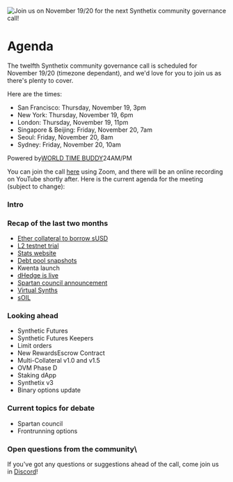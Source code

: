 ![Join us on November 19/20 for the next Synthetix community governance call!](https://blog.synthetix.io/content/images/2020/11/Community-governance-call---November.png)

# Agenda

The twelfth Synthetix community governance call is scheduled for November 19/20 (timezone dependant), and we'd love for you to join us as there's plenty to cover.

Here are the times:

-   San Francisco: Thursday, November 19, 3pm
-   New York: Thursday, November 19, 6pm
-   London: Thursday, November 19, 11pm
-   Singapore & Beijing: Friday, November 20, 7am
-   Seoul: Friday, November 20, 8am
-   Sydney: Friday, November 20, 10am

Powered by[WORLD TIME BUDDY](https://www.worldtimebuddy.com/ "World Clock & Time Converter")24AM/PM

You can join the call [here](https://us02web.zoom.us/j/88909986907) using Zoom, and there will be an online recording on YouTube shortly after. Here is the current agenda for the meeting (subject to change):

### Intro

### Recap of the last two months

-   [Ether collateral to borrow sUSD](https://blog.synthetix.io/ether-collateral-trial-susd/)
-   [L2 testnet trial](https://blog.synthetix.io/optimistic-ethereum-l2-testnet/)
-   [Stats website](https://blog.synthetix.io/new-synthetix-stats-website/)
-   [Debt pool snapshots](https://blog.synthetix.io/the-deneb-release/)
-   Kwenta launch
-   [dHedge is live](https://blog.synthetix.io/synth-asset-management-with-dhedge-is-live/)
-   [Spartan council announcement](https://blog.synthetix.io/spartan-council-proposal/)
-   [Virtual Synths](https://blog.synthetix.io/the-mimosa-release/)
-   [sOIL](https://blog.synthetix.io/soil-ioil/)

### Looking ahead

-   Synthetic Futures
-   Synthetic Futures Keepers
-   Limit orders
-   New RewardsEscrow Contract
-   Multi-Collateral v1.0 and v1.5
-   OVM Phase D
-   Staking dApp
-   Synthetix v3
-   Binary options update

### Current topics for debate

-   Spartan council
-   Frontrunning options

### Open questions from the community\
If you've got any questions or suggestions ahead of the call, come join us in [Discord](https://discord.com/invite/AEdUHzt)!